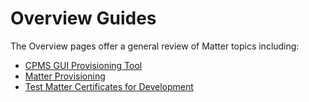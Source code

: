 # Overview Guides

The Overview pages offer a general review of Matter topics including:

- [CPMS GUI Provisioning Tool](cpms-gui-provisioning-tool.md)
- [Matter Provisioning](matter-provisioning.md)
- [Test Matter Certificates for Development](test-matter-certs-for-development.md)
